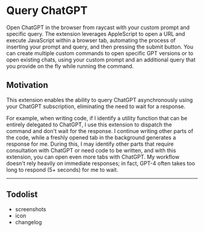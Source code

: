 # Query ChatGPT

Open ChatGPT in the browser from raycast with your custom prompt and specific query.
The extension leverages AppleScript to open a URL and execute JavaScript within a browser tab, automating the process of
inserting your prompt and query, and then pressing the submit button.
You can create multiple custom commands to open specific GPT versions or to open existing chats, using your
custom prompt and an additional query that you provide on the fly while running the command.

## Motivation

This extension enables the ability to query ChatGPT asynchronously using your ChatGPT subscription, eliminating the need
to wait for a response.

For example, when writing code, if I identify a utility function that can be entirely delegated to ChatGPT,
I use this extension to dispatch the command and don't wait for the response. I continue writing other parts
of the code, while a freshly opened tab in the background generates a response for me. During this, I may identify other
parts that require consultation with ChatGPT or need code to be written, and with this extension, you can open even more
tabs with ChatGPT. My workflow doesn't rely heavily on immediate responses; in fact, GPT-4 often takes too long to
respond (5+ seconds) for me to wait.

***

## Todolist

- screenshots
- icon
- changelog
